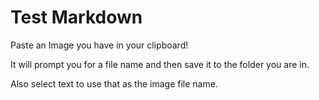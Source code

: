 # Test Markdown

Paste an Image you have in your clipboard!

It will prompt you for a file name and then save it to the folder you are in.


Also select text to use that as the image file name.
